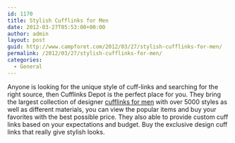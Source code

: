 ```yaml
---
id: 1170
title: Stylish Cufflinks for Men
date: 2012-03-27T05:53:00+00:00
author: admin
layout: post
guid: http://www.campforet.com/2012/03/27/stylish-cufflinks-for-men/
permalink: /2012/03/27/stylish-cufflinks-for-men/
categories:
  - General
---
```

Anyone is looking for the unique style of cuff-links and searching for the right source, then Cufflinks Depot is the perfect place for you. They bring the largest collection of designer [cufflinks for men](http://www.cufflinksdepot.com/) with over 5000 styles as well as different materials, you can view the popular items and buy your favorites with the best possible price. They also able to provide custom cuff links based on your expectations and budget. Buy the exclusive design cuff links that really give stylish looks.